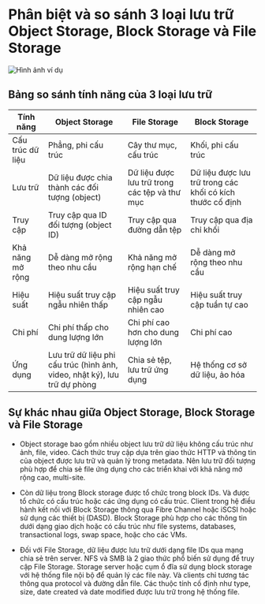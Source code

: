 # Phân biệt và so sánh 3 loại lưu trữ Object Storage, Block Storage và File Storage


![Hình ảnh ví dụ](https://sunteco.vn/wp-content/uploads/2024/06/d.png)


## Bảng so sánh tính năng của 3 loại lưu trữ

| Tính năng | Object Storage | File Storage | Block Storage |
|-----------|----------------|--------------|---------------|
| Cấu trúc dữ liệu | Phẳng, phi cấu trúc | Cây thư mục, cấu trúc | Khối, phi cấu trúc |
| Lưu trữ | Dữ liệu được chia thành các đối tượng (object) | Dữ liệu được lưu trữ trong các tệp và thư mục | Dữ liệu được lưu trữ trong các khối có kích thước cố định |
| Truy cập | Truy cập qua ID đối tượng (object ID) | Truy cập qua đường dẫn tệp | Truy cập qua địa chỉ khối |
| Khả năng mở rộng | Dễ dàng mở rộng theo nhu cầu | Khả năng mở rộng hạn chế | Dễ dàng mở rộng theo nhu cầu |
| Hiệu suất | Hiệu suất truy cập ngẫu nhiên thấp | Hiệu suất truy cập ngẫu nhiên cao | Hiệu suất truy cập tuần tự cao |
| Chi phí | Chi phí thấp cho dung lượng lớn | Chi phí cao hơn cho dung lượng lớn | Chi phí cao |
| Ứng dụng | Lưu trữ dữ liệu phi cấu trúc (hình ảnh, video, nhật ký), lưu trữ dự phòng | Chia sẻ tệp, lưu trữ ứng dụng | Hệ thống cơ sở dữ liệu, ảo hóa |


## Sự khác nhau giữa Object Storage, Block Storage và File Storage

* Object storage bao gồm nhiều object lưu trữ dữ liệu không cấu trúc như ảnh, file, video. Cách thức truy cập dựa trên giao thức HTTP và thông tin của object được lưu trữ và quản lý trong metadata. Nên lưu trữ đối tượng phù hợp để chia sẻ file ứng dụng cho các triển khai với khả năng mở rộng cao, multi-site.

* Còn dữ liệu trong Block storage được tổ chức trong block IDs. Và được tổ chức có cấu trúc hoặc các ứng dụng có cấu trúc. Client trong hệ điều hành kết nối với Block Storage thông qua Fibre Channel hoặc iSCSI hoặc sử dụng các thiết bị (DASD). Block Storage phù hợp cho các thông tin dưới dạng giao dịch hoặc có cấu trúc như file systems, databases, transactional logs, swap space, hoặc cho các VMs.

* Đối với File Storage, dữ liệu được lưu trữ dưới dạng file IDs qua mạng chia sẻ trên server. NFS và SMB là 2 giao thức phổ biến sử dụng để truy cập File Storage. Storage server hoặc cụm ổ đĩa sử dụng block storage với hệ thống file nội bộ để quản lý các file này. Và clients chỉ tương tác thông qua protocol và đường dẫn file. Các thuộc tính cố định như type, size, date created và date modified được lưu trữ trong hệ thống file.
